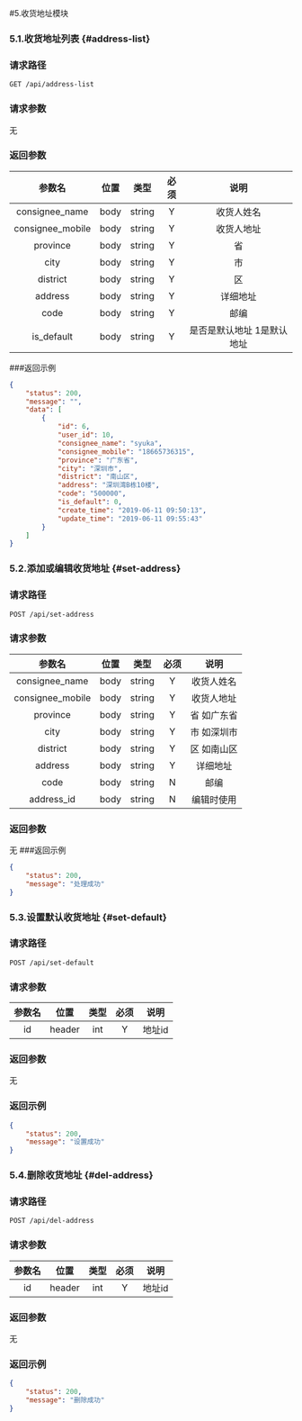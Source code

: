 #5.收货地址模块
### 5.1.收货地址列表 {#address-list}
### 请求路径
`GET /api/address-list`
### 请求参数
无
### 返回参数
|参数名|位置|类型|必须|说明|
|:----:|:----:|:----:|:----:|:-------:|
|consignee_name|body|string|Y|收货人姓名|
|consignee_mobile|body|string|Y|收货人地址|
|province|body|string|Y|省|
|city|body|string|Y|市|
|district|body|string|Y|区|
|address|body|string|Y|详细地址|
|code|body|string|Y|邮编|
|is_default|body|string|Y|是否是默认地址 1是默认地址|
###返回示例
```json
{
    "status": 200,
    "message": "",
    "data": [
        {
            "id": 6,
            "user_id": 10,
            "consignee_name": "syuka",
            "consignee_mobile": "18665736315",
            "province": "广东省",
            "city": "深圳市",
            "district": "南山区",
            "address": "深圳湾B栋10楼",
            "code": "500000",
            "is_default": 0,
            "create_time": "2019-06-11 09:50:13",
            "update_time": "2019-06-11 09:55:43"
        }
    ]
}
```

### 5.2.添加或编辑收货地址 {#set-address}
### 请求路径
`POST /api/set-address`
### 请求参数
|参数名|位置|类型|必须|说明|
|:----:|:----:|:----:|:----:|:-------:|
|consignee_name|body|string|Y|收货人姓名|
|consignee_mobile|body|string|Y|收货人地址|
|province|body|string|Y|省 如广东省|
|city|body|string|Y|市 如深圳市|
|district|body|string|Y|区 如南山区|
|address|body|string|Y|详细地址|
|code|body|string|N|邮编|
|address_id|body|string|N|编辑时使用|
### 返回参数
无
###返回示例
```json
{
    "status": 200,
    "message": "处理成功"
}
```

### 5.3.设置默认收货地址 {#set-default}
### 请求路径
`POST /api/set-default`
### 请求参数
|参数名|位置|类型|必须|说明|
|:----:|:----:|:----:|:----:|:-------:|
|id|header|int|Y|地址id|
### 返回参数
无
### 返回示例
```json
{
    "status": 200,
    "message": "设置成功"
}
```

### 5.4.删除收货地址 {#del-address}
### 请求路径
`POST /api/del-address`
### 请求参数
|参数名|位置|类型|必须|说明|
|:----:|:----:|:----:|:----:|:-------:|
|id|header|int|Y|地址id|
### 返回参数
无
### 返回示例
```json
{
    "status": 200,
    "message": "删除成功"
}
```







